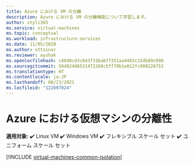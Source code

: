 ```yaml
---
title: Azure における VM の分離
description: Azure における VM の分離機能について学習します。
author: styli365
ms.service: virtual-machines
ms.topic: conceptual
ms.workload: infrastructure-services
ms.date: 11/05/2020
ms.author: sttsinar
ms.reviewer: ayshak
ms.openlocfilehash: c4048cd3c043f31babff351aa4402c33db89c998
ms.sourcegitcommit: 58d82486531472268c5ff70b1e012fc008226753
ms.translationtype: HT
ms.contentlocale: ja-JP
ms.lasthandoff: 08/23/2021
ms.locfileid: "122697024"
---
```

# <a name="virtual-machine-isolation-in-azure"></a>Azure における仮想マシンの分離性

**適用対象:** :heavy_check_mark: Linux VM :heavy_check_mark: Windows VM :heavy_check_mark: フレキシブル スケール セット :heavy_check_mark: ユニフォーム スケール セット

[!INCLUDE [virtual-machines-common-isolation](../../includes/virtual-machines-common-isolation.md)]

